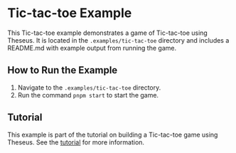 # Tic-tac-toe Example

This Tic-tac-toe example demonstrates a game of Tic-tac-toe using Theseus. It is located in the
`.examples/tic-tac-toe` directory and includes a README.md with example output from running the game.

## How to Run the Example

1. Navigate to the `.examples/tic-tac-toe` directory.
2. Run the command `pnpm start` to start the game.

## Tutorial

This example is part of the tutorial on building a Tic-tac-toe game using Theseus. See the [tutorial](../../.tutorial/README.md) for more information.

